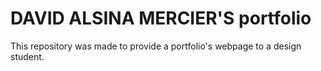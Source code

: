 # DAVID ALSINA MERCIER'S portfolio

This repository was made to provide a portfolio's webpage to a design student. 
